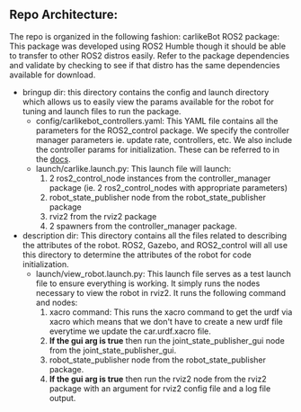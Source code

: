 ## Repo Architecture:
The repo is organized in the following fashion:
carlikeBot ROS2 package: This package was developed using ROS2 Humble though it should be able to transfer to other ROS2 distros easily. Refer to the package dependencies and validate by checking to see if that distro has the same dependencies available for download.
- bringup dir: this directory contains the config and launch directory which allows us to easily view the params available for the robot for tuning and launch files to run the package.
    - config/carlikebot_controllers.yaml: This YAML file contains all the parameters for the ROS2_control package. We specify the controller manager parameters ie. update rate, controllers, etc. We also include the controller params for initialization. These can be referred to in the [docs](https://control.ros.org/humble/doc/ros2_controllers/doc/controllers_index.html). 
    - launch/carlike.launch.py: This launch file will launch: 
        1. 2 ros2_control_node instances from the controller_manager package (ie. 2 ros2_control_nodes with appropriate parameters)
        2. robot_state_publisher node from the robot_state_publisher package
        3. rviz2 from the rviz2 package
        4. 2 spawners from the controller_manager package.
- description dir: This directory contains all the files related to describing the attributes of the robot. ROS2, Gazebo, and ROS2_control will all use this directory to determine the attributes of the robot for code initialization. 
    - launch/view_robot.launch.py: This launch file serves as a test launch file to ensure everything is working. It simply runs the nodes necessary to view the robot in rviz2. It runs the following command and nodes:
        1. xacro command: This runs the xacro command to get the urdf via xacro which means that we don't have to create a new urdf file everytime we update the car.urdf.xacro file.
        2. **If the gui arg is true** then run the joint_state_publisher_gui node from the joint_state_publisher_gui.
        3. robot_state_publisher node from the robot_state_publisher package.
        4. **If the gui arg is true** then run the rviz2 node from the rviz2 package with an argument for rviz2 config file and a log file output.
